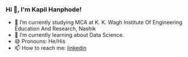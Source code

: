 ### Hi 👋, I'm Kapil Hanphode!

- 🔭 I’m currently studying MCA at K. K. Wagh Institute Of Engineering Education And Research, Nashik
- 🌱 I’m currently learning about Data Science.
- 😄 Pronouns: He/His
- 📫 How to reach me: [linkedin](https://www.linkedin.com/in/kapil-hanphode11/)


